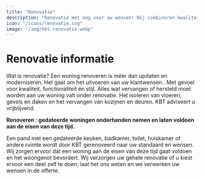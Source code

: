 ```yaml
---
title: "Renovatie"
description: "Renovatie met oog voor uw wensen! Wij combineren kwaliteit, functionaliteit en stijl om uw woning perfect te vernieuwen en herstellen."
icon: "/icons/renovatie.svg"
image: "/img/kbt-renovatie.webp"
---
```


# Renovatie informatie

Wat is renovatie? Een woning renoveren is méér dan updaten en moderniseren. Het
gaat om het uitvoeren van uw klantwensen.. Met gevoel voor kwaliteit,
functionaliteit én stijl. Alles wat vervangen of hersteld moet worden aan uw
woning valt onder renovatie. Het isoleren van vloeren, gevels en daken en het
vervangen van kozijnen en deuren. KBT adviseert u vrijblijvend.

**Renoveren : gedateerde woningen onderhanden nemen en laten voldoen aan de
eisen van deze tijd.**

Een pand met een gedateerde keuken, badkamer, toilet, huiskamer of andere ruimte
wordt door KBT gerenoveerd naar uw standaard en wensen. Wij zorgen ervoor dat
een woning aan de eisen van deze tijd gaat voldoen en het woongenot bevordert.
Wij verzorgen uw gehele renovatie of u kiest ervoor een deel zelf te doen; laat
het ons weten en we verwerken uw wensen in de offerte.
